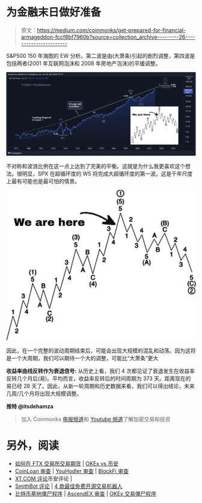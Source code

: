 # 为金融末日做好准备

> 原文：<https://medium.com/coinmonks/get-prepared-for-financial-armageddon-fccf8bf7960b?source=collection_archive---------26----------------------->

S&P500 150 年海图的 EW 分析。第二波是由(大萧条)引起的剧烈调整，第四波是包括两者(2001 年互联网泡沫和 2008 年房地产泡沫)的平缓调整。

![](img/fe749595689cbed72926a03b1361bc85.png)

不对称和波浪比例在这一点上达到了完美的平衡。这就是为什么我更喜欢这个想法。很明显，SPX 在超循环度的 W5 将完成大超循环度的第一波。这是千年尺度上最有可能也是最可怕的情景。

![](img/917e7f1fce548eb156dd514aa78875f4.png)

因此，在一个完整的波动周期结束后，可能会出现大规模的混乱和动荡。因为这将是一个大周期，我们可以期待一个大的调整，可能比“大萧条”更大

**收益率曲线反转作为衰退信号:**
从历史上看，我们 4 次都见证了衰退发生在收益率反转几个月后(易)。平均而言，收益率反转后的时间周期为 373 天。距离现在的易已经 28 天了。因此，从新一轮周期和历史数据来看，我们可以得出结论，未来几周/几个月将出现大规模调整。

**推特
@itsdehamza**

> 加入 Coinmonks [电报频道](https://t.me/coincodecap)和 [Youtube 频道](https://www.youtube.com/c/coinmonks/videos)了解加密交易和投资

# 另外，阅读

*   [如何在 FTX 交易所交易期货](https://coincodecap.com/ftx-futures-trading) | [OKEx vs 币安](https://coincodecap.com/okex-vs-binance)
*   [CoinLoan 审查](https://coincodecap.com/coinloan-review) | [YouHodler 审查](/coinmonks/youhodler-4-easy-ways-to-make-money-98969b9689f2) | [BlockFi 审查](https://coincodecap.com/blockfi-review)
*   [XT.COM 评论](https://coincodecap.com/profittradingapp-for-binance)币安评论 |
*   [SmithBot 评论](https://coincodecap.com/smithbot-review) | [4 款最佳免费开源交易机器人](https://coincodecap.com/free-open-source-trading-bots)
*   [比特币基地僵尸程序](/coinmonks/coinbase-bots-ac6359e897f3) | [AscendEX 审查](/coinmonks/ascendex-review-53e829cf75fa) | [OKEx 交易僵尸程序](/coinmonks/okex-trading-bots-234920f61e60)